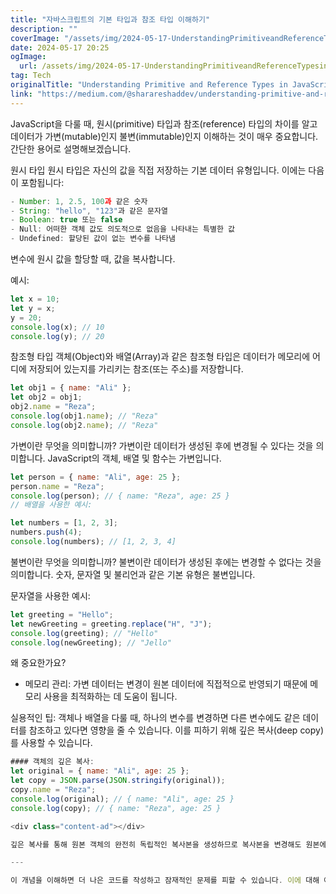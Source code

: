 ```yaml
---
title: "자바스크립트의 기본 타입과 참조 타입 이해하기"
description: ""
coverImage: "/assets/img/2024-05-17-UnderstandingPrimitiveandReferenceTypesinJavaScript_0.png"
date: 2024-05-17 20:25
ogImage: 
  url: /assets/img/2024-05-17-UnderstandingPrimitiveandReferenceTypesinJavaScript_0.png
tag: Tech
originalTitle: "Understanding Primitive and Reference Types in JavaScript"
link: "https://medium.com/@sharareshaddev/understanding-primitive-and-reference-types-in-javascript-1994e307de0b"
---
```



JavaScript을 다룰 때, 원시(primitive) 타입과 참조(reference) 타입의 차이를 알고 데이터가 가변(mutable)인지 불변(immutable)인지 이해하는 것이 매우 중요합니다. 간단한 용어로 설명해보겠습니다.

원시 타입
원시 타입은 자신의 값을 직접 저장하는 기본 데이터 유형입니다. 이에는 다음이 포함됩니다:

```js
- Number: 1, 2.5, 100과 같은 숫자
- String: "hello", "123"과 같은 문자열
- Boolean: true 또는 false
- Null: 어떠한 객체 값도 의도적으로 없음을 나타내는 특별한 값
- Undefined: 할당된 값이 없는 변수를 나타냄
```

변수에 원시 값을 할당할 때, 값을 복사합니다.

<div class="content-ad"></div>

예시:

```js
let x = 10;
let y = x;
y = 20;
console.log(x); // 10
console.log(y); // 20
```

참조형 타입
객체(Object)와 배열(Array)과 같은 참조형 타입은 데이터가 메모리에 어디에 저장되어 있는지를 가리키는 참조(또는 주소)를 저장합니다.

```js
let obj1 = { name: "Ali" };
let obj2 = obj1;
obj2.name = "Reza";
console.log(obj1.name); // "Reza"
console.log(obj2.name); // "Reza"
```

<div class="content-ad"></div>

가변이란 무엇을 의미합니까?
가변이란 데이터가 생성된 후에 변경될 수 있다는 것을 의미합니다. JavaScript의 객체, 배열 및 함수는 가변입니다.

```js
let person = { name: "Ali", age: 25 };
person.name = "Reza";
console.log(person); // { name: "Reza", age: 25 }
// 배열을 사용한 예시:

let numbers = [1, 2, 3];
numbers.push(4);
console.log(numbers); // [1, 2, 3, 4]
```

불변이란 무엇을 의미합니까?
불변이란 데이터가 생성된 후에는 변경할 수 없다는 것을 의미합니다. 숫자, 문자열 및 불리언과 같은 기본 유형은 불변입니다.

문자열을 사용한 예시:

<div class="content-ad"></div>

```js
let greeting = "Hello";
let newGreeting = greeting.replace("H", "J");
console.log(greeting); // "Hello"
console.log(newGreeting); // "Jello"
```

왜 중요한가요?
- 메모리 관리: 가변 데이터는 변경이 원본 데이터에 직접적으로 반영되기 때문에 메모리 사용을 최적화하는 데 도움이 됩니다.

실용적인 팁:
객체나 배열을 다룰 때, 하나의 변수를 변경하면 다른 변수에도 같은 데이터를 참조하고 있다면 영향을 줄 수 있습니다. 이를 피하기 위해 깊은 복사(deep copy)를 사용할 수 있습니다.

```js
#### 객체의 깊은 복사:
let original = { name: "Ali", age: 25 };
let copy = JSON.parse(JSON.stringify(original));
copy.name = "Reza";
console.log(original); // { name: "Ali", age: 25 }
console.log(copy); // { name: "Reza", age: 25 }

<div class="content-ad"></div>

깊은 복사를 통해 원본 객체의 완전히 독립적인 복사본을 생성하므로 복사본을 변경해도 원본에는 영향을 미치지 않습니다.

---

이 개념을 이해하면 더 나은 코드를 작성하고 잠재적인 문제를 피할 수 있습니다. 이에 대해 어떻게 생각하시나요? 생각과 경험을 공유해 주세요!